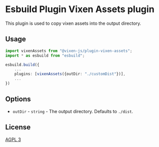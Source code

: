 # Esbuild Plugin Vixen Assets plugin

This plugin is used to copy vixen assets into the output directory.

## Usage

```ts
import vixenAssets from "@vixen-js/plugin-vixen-assets";
import * as esbuild from "esbuild";

esbuild.build({
    ...
    plugins: [vixenAssets({outDir: "./customDist"})],
    ...
})
```

## Options

- `outDir` - `string` - The output directory. Defaults to `./dist`.

## License

[AGPL 3](LICENSE)